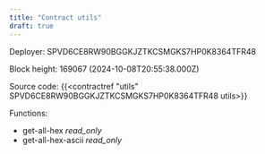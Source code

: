 ```yaml
---
title: "Contract utils"
draft: true
---
```

Deployer: SPVD6CE8RW90BGGKJZTKCSMGKS7HP0K8364TFR48


 



Block height: 169067 (2024-10-08T20:55:38.000Z)

Source code: {{<contractref "utils" SPVD6CE8RW90BGGKJZTKCSMGKS7HP0K8364TFR48 utils>}}

Functions:

* get-all-hex _read_only_
* get-all-hex-ascii _read_only_
